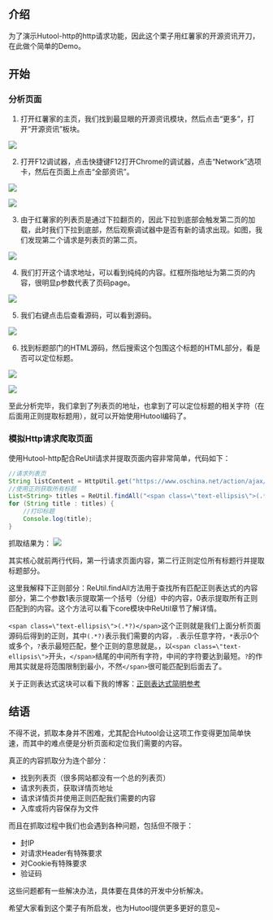 ## 介绍
为了演示Hutool-http的http请求功能，因此这个栗子用红薯家的开源资讯开刀，在此做个简单的Demo。

## 开始

### 分析页面
1. 打开红薯家的主页，我们找到最显眼的开源资讯模块，然后点击“更多”，打开“开源资讯”板块。

![](https://static.oschina.net/uploads/img/201711/19204312_zJD8.png)

2. 打开F12调试器，点击快捷键F12打开Chrome的调试器，点击“Network”选项卡，然后在页面上点击“全部资讯”。

![](https://static.oschina.net/uploads/img/201711/19204634_1ahd.png)

![](https://static.oschina.net/uploads/img/201711/19204743_eJBy.png)

3. 由于红薯家的列表页是通过下拉翻页的，因此下拉到底部会触发第二页的加载，此时我们下拉到底部，然后观察调试器中是否有新的请求出现。如图，我们发现第二个请求是列表页的第二页。

![](https://static.oschina.net/uploads/img/201711/19205000_V7Sj.png)

4. 我们打开这个请求地址，可以看到纯纯的内容。红框所指地址为第二页的内容，很明显p参数代表了页码page。

![](https://static.oschina.net/uploads/img/201711/19205156_dTb8.png)

5. 我们右键点击后查看源码，可以看到源码。

![](https://static.oschina.net/uploads/img/201711/19205356_lQBd.png)

6. 找到标题部门的HTML源码，然后搜索这个包围这个标题的HTML部分，看是否可以定位标题。

![](https://static.oschina.net/uploads/img/201711/19205448_Cn4w.png)

![](https://static.oschina.net/uploads/img/201711/19205601_HgAv.png)

至此分析完毕，我们拿到了列表页的地址，也拿到了可以定位标题的相关字符（在后面用正则提取标题用），就可以开始使用Hutool编码了。

### 模拟Http请求爬取页面
使用Hutool-http配合ReUtil请求并提取页面内容非常简单，代码如下：

```java
//请求列表页
String listContent = HttpUtil.get("https://www.oschina.net/action/ajax/get_more_news_list?newsType=&p=2");
//使用正则获取所有标题
List<String> titles = ReUtil.findAll("<span class=\"text-ellipsis\">(.*?)</span>", listContent, 1);
for (String title : titles) {
	//打印标题
	Console.log(title);
}
```

抓取结果为：
![](https://static.oschina.net/uploads/img/201711/19210437_aJDc.png)

其实核心就前两行代码，第一行请求页面内容，第二行正则定位所有标题行并提取标题部分。

这里我解释下正则部分：ReUtil.findAll方法用于查找所有匹配正则表达式的内容部分，第二个参数1表示提取第一个括号（分组）中的内容，0表示提取所有正则匹配到的内容。这个方法可以看下core模块中ReUtil章节了解详情。

`<span class=\"text-ellipsis\">(.*?)</span>`这个正则就是我们上面分析页面源码后得到的正则，其中`(.*?)`表示我们需要的内容，`.`表示任意字符，`*`表示0个或多个，`?`表示最短匹配，整个正则的意思就是。，以`<span class=\"text-ellipsis\">`开头，`</span>`结尾的中间所有字符，中间的字符要达到最短。`?`的作用其实就是将范围限制到最小，不然`</span>`很可能匹配到后面去了。

关于正则表达式这块可以看下我的博客：[正则表达式简明参考](http://luxiaolei.com/regex-guide)

## 结语
不得不说，抓取本身并不困难，尤其配合Hutool会让这项工作变得更加简单快速，而其中的难点便是分析页面和定位我们需要的内容。

真正的内容抓取分为连个部分：

- 找到列表页（很多网站都没有一个总的列表页）
- 请求列表页，获取详情页地址
- 请求详情页并使用正则匹配我们需要的内容
- 入库或将内容保存为文件 

而且在抓取过程中我们也会遇到各种问题，包括但不限于：

- 封IP
- 对请求Header有特殊要求
- 对Cookie有特殊要求
- 验证码

这些问题都有一些解决办法，具体要在具体的开发中分析解决。

希望大家看到这个栗子有所启发，也为Hutool提供更多更好的意见~


